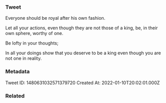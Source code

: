 ### Tweet
Everyone should be royal after his own fashion.

Let all your actions, even though they are not those of a king, be, in their own sphere, worthy of one.

Be lofty in your thoughts;

In all your doings show that you deserve to be a king even though you are not one in reality.

### Metadata
Tweet ID: 1480631032571379720
Created At: 2022-01-10T20:02:01.000Z

### Related

